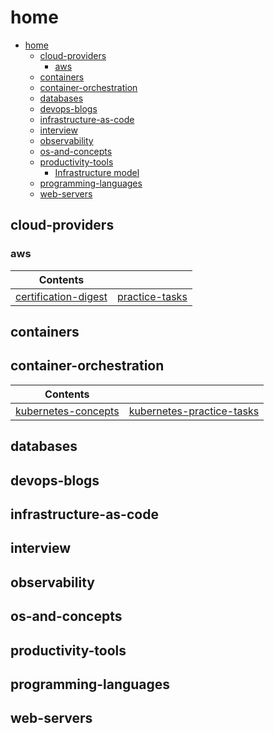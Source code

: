 # home

- [home](#home)
  - [cloud-providers](#cloud-providers)
    - [aws](#aws)
  - [containers](#containers)
  - [container-orchestration](#container-orchestration)
  - [databases](#databases)
  - [devops-blogs](#devops-blogs)
  - [infrastructure-as-code](#infrastructure-as-code)
  - [interview](#interview)
  - [observability](#observability)
  - [os-and-concepts](#os-and-concepts)
  - [productivity-tools](#productivity-tools)
    - [Infrastructure model](#infrastructure-model)
  - [programming-languages](#programming-languages)
  - [web-servers](#web-servers)

## cloud-providers
### aws

  
| Contents        |            | 
| ------------- |:-------------:| 
| [certification-digest](home/cloud-providers/aws/certifications-digest)    | [practice-tasks](home/cloud-providers/aws/practice-tasks) | 



## containers



## container-orchestration

| Contents                 |                    | 
|--------------------------|:------------------:| 
| [kubernetes-concepts](home/container-orchestration/kubernetes/concepts) | [kubernetes-practice-tasks](home/container-orchestration/kubernetes) | 


## databases


## devops-blogs


## infrastructure-as-code


## interview


## observability


## os-and-concepts

## productivity-tools



## programming-languages

## web-servers

